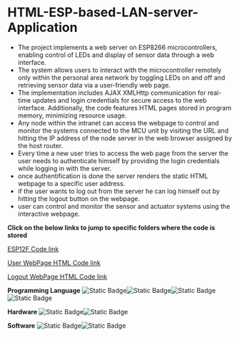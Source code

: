 # HTML-ESP-based-LAN-server-Application

* The project implements a web server on ESP8266 microcontrollers, enabling control of LEDs and display of sensor data through a web interface.
* The system allows users to interact with the microcontroller remotely only within the personal area network by toggling LEDs on and off and retrieving sensor data via a user-friendly web page.
* The implementation includes AJAX XMLHttp communication for real-time updates and login credentials for secure access to the web interface. Additionally, the code features HTML pages stored in program memory, 
  minimizing resource usage.
* Any node within the intranet can access the webpage to control and monitor the systems connected to the MCU unit by visiting the URL and hitting the IP address of the node server in the web browser assigned by
  the host router.
* Every time a new user tries to access the web page from the server the user needs to authenticate himself by providing the login credentials while logging in with the server.
* once authentification is done the server renders the static HTML webpage to a specific user address.
* if the user wants to log out from the server he can log himself out by hitting the logout button on the webpage.
* user can control and monitor the sensor and actuator systems using the interactive webpage.



**Click on the below links to jump to specific folders where the code is stored**

[ESP12F Code link](ESP12F.c)

[User WebPage HTML Code link](UserWebPage.html)

[Logout WebPage HTML Code link](logout.html)


**Programming Language**
![Static Badge](https://img.shields.io/badge/Embedded_C-red)![Static Badge](https://img.shields.io/badge/HTML5-white)![Static Badge](https://img.shields.io/badge/CSS-green)![Static Badge](https://img.shields.io/badge/JavaScript-yellow)

**Hardware** 
![Static Badge](https://img.shields.io/badge/ESP-12F-black)![Static Badge](https://img.shields.io/badge/NodeMCU-white)

**Software**
![Static Badge](https://img.shields.io/badge/Arduino_IDE-green)![Static Badge](https://img.shields.io/badge/Visual_Studio_Code-blue)



